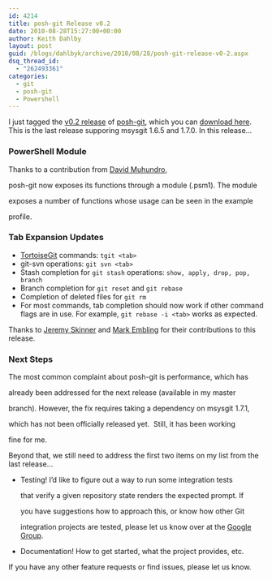 ```yaml
---
id: 4214
title: posh-git Release v0.2
date: 2010-08-28T15:27:00+00:00
author: Keith Dahlby
layout: post
guid: /blogs/dahlbyk/archive/2010/08/28/posh-git-release-v0-2.aspx
dsq_thread_id:
  - "262493361"
categories:
  - git
  - posh-git
  - Powershell
---
```

I just tagged the [v0.2 release](http://github.com/dahlbyk/posh-git/tree/v0.2 "posh-git v0.2 on GitHub") of [posh-git](http://github.com/dahlbyk/posh-git "posh-git on GitHub"), which you can [download here](http://github.com/dahlbyk/posh-git/downloads "posh-git Downloads"). This is the last release supporing msysgit 1.6.5 and 1.7.0. In this release&#8230;

### PowerShell Module

Thanks to a contribution from [David Muhundro](http://www.mohundro.com/blog/),
   
posh-git now exposes its functions through a module (.psm1). The module
   
exposes a number of functions whose usage can be seen in the example
  
profile.

### Tab Expansion Updates

  * [TortoiseGit](http://code.google.com/p/tortoisegit/) commands: `tgit <tab>`
  * git-svn operations: `git svn <tab>`
  * Stash completion for `git stash` operations: `show, apply, drop, pop, branch`
  * Branch completion for `git reset` and `git rebase`
  * Completion of deleted files for `git rm`
  * For most commands, tab completion should now work if other command flags are in use. For example, `git rebase -i <tab>` works as expected.

Thanks to [Jeremy Skinner](http://www.jeremyskinner.co.uk/) and [Mark Embling](http://www.markembling.info/) for their contributions to this release.

### Next Steps

The most common complaint about posh-git is performance, which has
  
already been addressed for the next release (available in my master
  
branch). However, the fix requires taking a dependency on msysgit 1.7.1,
   
which has not been officially released yet.&nbsp; Still, it has been working
   
fine for me.

Beyond that, we still need to address the first two items on my list from the last release&#8230;

  * Testing! I&#8217;d like to figure out a way to run some integration tests
   
    that verify a given repository state renders the expected prompt. If
  
    you have suggestions how to approach this, or know how other Git
  
    integration projects are tested, please let us know over at the [Google Group](http://groups.google.com/group/posh-git/).
  * Documentation! How to get started, what the project provides, etc.

If you have any other feature requests or find issues, please let us know.